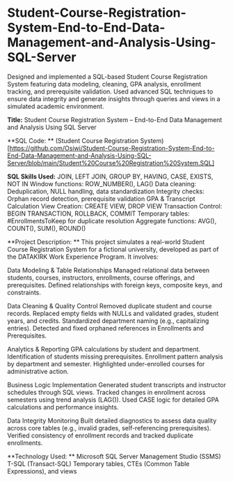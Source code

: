 # Student-Course-Registration-System-End-to-End-Data-Management-and-Analysis-Using-SQL-Server

Designed and implemented a SQL-based Student Course Registration System featuring data modeling, cleaning, GPA analysis, enrollment tracking, and prerequisite validation. Used advanced SQL techniques to ensure data integrity and generate insights through queries and views in a simulated academic environment.

**Title:**
Student Course Registration System – End-to-End Data Management and Analysis Using SQL Server

**SQL Code: **
(Student Course Registration System)[https://github.com/Osiwi/Student-Course-Registration-System-End-to-End-Data-Management-and-Analysis-Using-SQL-Server/blob/main/Student%20Course%20Registration%20System.SQL]

**SQL Skills Used:**
JOIN, LEFT JOIN, GROUP BY, HAVING, CASE, EXISTS, NOT IN
Window functions: ROW_NUMBER(), LAG()
Data cleaning: Deduplication, NULL handling, data standardization
Integrity checks: Orphan record detection, prerequisite validation
GPA & Transcript Calculation
View Creation: CREATE VIEW, DROP VIEW
Transaction Control: BEGIN TRANSACTION, ROLLBACK, COMMIT
Temporary tables: #EnrollmentsToKeep for duplicate resolution
Aggregate functions: AVG(), COUNT(), SUM(), ROUND()

**Project Description: **
This project simulates a real-world Student Course Registration System for a fictional university, developed as part of the DATAKIRK Work Experience Program. It involves:

Data Modeling & Table Relationships
Managed relational data between students, courses, instructors, enrollments, course offerings, and prerequisites.
Defined relationships with foreign keys, composite keys, and constraints.

Data Cleaning & Quality Control
Removed duplicate student and course records.
Replaced empty fields with NULLs and validated grades, student years, and credits.
Standardized department naming (e.g., capitalizing entries).
Detected and fixed orphaned references in Enrollments and Prerequisites.

Analytics & Reporting
GPA calculations by student and department.
Identification of students missing prerequisites.
Enrollment pattern analysis by department and semester.
Highlighted under-enrolled courses for administrative action.

Business Logic Implementation
Generated student transcripts and instructor schedules through SQL views.
Tracked changes in enrollment across semesters using trend analysis (LAG()).
Used CASE logic for detailed GPA calculations and performance insights.

Data Integrity Monitoring
Built detailed diagnostics to assess data quality across core tables (e.g., invalid grades, self-referencing prerequisites).
Verified consistency of enrollment records and tracked duplicate enrollments.

**Technology Used: ** 
Microsoft SQL Server Management Studio (SSMS)
T-SQL (Transact-SQL)
Temporary tables, CTEs (Common Table Expressions), and views


